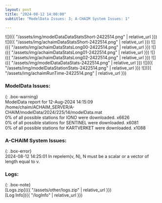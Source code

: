 ```yaml
---
layout: post
title: "2024-08-12 14:00:00"
subtitle: "ModelData Issues: 3; A-CHAIM System Issues: 1"

---
```


![]({{ "/assets/img/modelDataDataStatsShort-2422514.png" | relative_url }})
![]({{ "/assets/img/achaimDataStatsShort-2422514.png" | relative_url }})
![]({{ "/assets/img/achaimDataStatsLong00-2422514.png" | relative_url }})
![]({{ "/assets/img/achaimDataStatsLong01-2422514.png" | relative_url }})
![]({{ "/assets/img/achaimDataStatsLong02-2422514.png" | relative_url }})
![]({{ "/assets/img/modelDataDataStats-2422514.png" | relative_url }})
![]({{ "/assets/img/modelDataStationStats-2422514.png" | relative_url }})
![]({{ "/assets/img/achaimRunTime-2422514.png" | relative_url }})


### ModelData Issues:  
  
{: .box-warning}  
 ModelData report for 12-Aug-2024 14:15:09   
 /home/chaim/ACHAIM_SERVER/A-CHAIM/modelData/2024/225/14/modelData.mat   
 0% of all possible stations for IONO were downloaded. x6626   
 0% of all possible stations for SENTINEL were downloaded. x6081   
 0% of all possible stations for KARTVERKET were downloaded. x1088   
  
### A-CHAIM System Issues:  
  
{: .box-error}  
2024-08-12 14:25:01 In repelem(v, N), N must be a scalar or a vector of length equal to v.  

### Logs:  
  
{: .box-note}  
[Logs.zip]({{ "/assets/other/logs.zip" | relative_url }})  
[Log Info]({{ "/logInfo" | relative_url }})  
